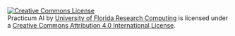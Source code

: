 [![Creative Commons License](https://i.creativecommons.org/l/by/4.0/88x31.png)](http://creativecommons.org/licenses/by/4.0/)  
<span xmlns:dct="http://purl.org/dc/terms/" property="dct:title">Practicum AI</span> by [University of Florida Research Computing](practicumai.org) is licensed under a [Creative Commons Attribution 4.0 International License](http://creativecommons.org/licenses/by/4.0/).